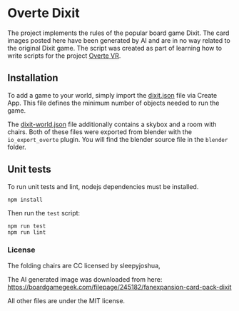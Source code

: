 # Overte Dixit

The project implements the rules of the popular board game Dixit. The card images posted here have been generated by AI and are in no way related to the original Dixit game. The script was created as part of learning how to write scripts for the project [Overte VR](https://overte.org/).

## Installation

To add a game to your world, simply import the [dixit.json](https://raw.githubusercontent.com/keeshii/overte-dixit/master/dixit.json) file via Create App. This file defines the minimum number of objects needed to run the game.

The [dixit-world.json](https://raw.githubusercontent.com/keeshii/overte-dixit/master/dixit-world.json) file additionally contains a skybox and a room with chairs. Both of these files were exported from blender with the `io_export_overte` plugin. You will find the blender source file in the `blender` folder.

## Unit tests

To run unit tests and lint, nodejs dependencies must be installed.

```
npm install
```

Then run the `test` script:

```
npm run test
npm run lint
```

### License

The folding chairs are CC licensed by sleepyjoshua,

The AI generated image was downloaded from here:
https://boardgamegeek.com/filepage/245182/fanexpansion-card-pack-dixit

All other files are under the MIT license.
